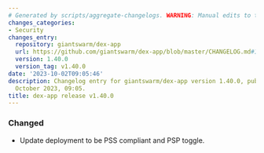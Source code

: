 ```yaml
---
# Generated by scripts/aggregate-changelogs. WARNING: Manual edits to this files will be overwritten.
changes_categories:
- Security
changes_entry:
  repository: giantswarm/dex-app
  url: https://github.com/giantswarm/dex-app/blob/master/CHANGELOG.md#1400---2023-10-02
  version: 1.40.0
  version_tag: v1.40.0
date: '2023-10-02T09:05:46'
description: Changelog entry for giantswarm/dex-app version 1.40.0, published on 02
  October 2023, 09:05.
title: dex-app release v1.40.0
---
```


### Changed
- Update deployment to be PSS compliant and PSP toggle.
